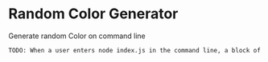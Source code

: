 # Random Color Generator 

Generate random Color on command line

```bash
TODO: When a user enters node index.js in the command line, a block of 31x9 # characters colored with a random color using hex code is generated.
```